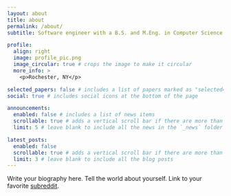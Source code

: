 ```yaml
---
layout: about
title: about
permalink: /about/
subtitle: Software engineer with a B.S. and M.Eng. in Computer Science from Cornell University

profile:
  align: right
  image: profile_pic.png
  image_circular: true # crops the image to make it circular
  more_info: >
    <p>Rochester, NY</p>

selected_papers: false # includes a list of papers marked as "selected={true}"
social: true # includes social icons at the bottom of the page

announcements:
  enabled: false # includes a list of news items
  scrollable: true # adds a vertical scroll bar if there are more than 3 news items
  limit: 5 # leave blank to include all the news in the `_news` folder

latest_posts:
  enabled: false
  scrollable: true # adds a vertical scroll bar if there are more than 3 new posts items
  limit: 3 # leave blank to include all the blog posts
---
```


Write your biography here. Tell the world about yourself. Link to your favorite [subreddit](http://reddit.com).
